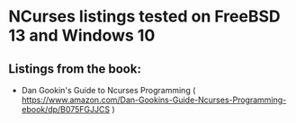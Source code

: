 # NCurses listings tested on FreeBSD 13 and Windows 10

## Listings from the book:
+ Dan Gookin's Guide to Ncurses Programming ( https://www.amazon.com/Dan-Gookins-Guide-Ncurses-Programming-ebook/dp/B075FGJJCS )
